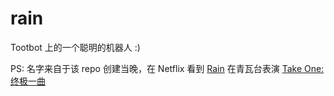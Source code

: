 # rain
Tootbot 上的一个聪明的机器人 :)

PS: 名字来自于该 repo 创建当晚，在 Netflix 看到 [Rain](https://en.wikipedia.org/wiki/Rain_(entertainer)) 在青瓦台表演 [Take One: 终极一曲](https://www.netflix.com/sg-zh/title/81536826)

